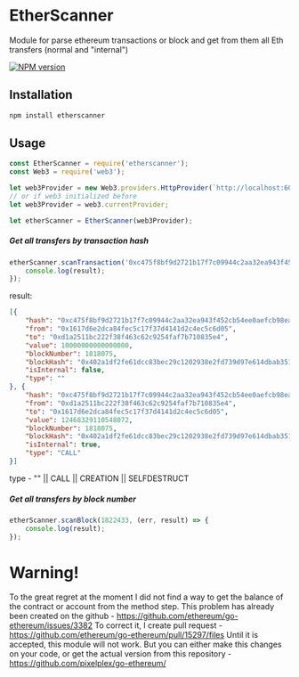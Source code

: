 # EtherScanner

 Module for parse ethereum transactions or block and get from them all Eth transfers (normal and "internal")
 
[![NPM version][npm-image]][npm-url]

[npm-image]: https://badge.fury.io/js/etherscanner.svg
[npm-url]: https://npmjs.org/package/etherscanner

## Installation

```bash
npm install etherscanner
```

## Usage

```js
const EtherScanner = require('etherscanner');
const Web3 = require('web3');

let web3Provider = new Web3.providers.HttpProvider(`http://localhost:6082`);
// or if web3 initialized before
let web3Provider = web3.currentProvider;

let etherScanner = EtherScanner(web3Provider);

```

##### Get all transfers by transaction hash
```js
etherScanner.scanTransaction('0xc475f8bf9d2721b17f7c09944c2aa32ea943f452cb54ee0aefcb98ead0735274', (err, result) => {
	console.log(result);
});
```

result:
```json
[{
	"hash": "0xc475f8bf9d2721b17f7c09944c2aa32ea943f452cb54ee0aefcb98ead0735274",
	"from": "0x1617d6e2dca84fec5c17f37d4141d2c4ec5c6d05",
	"to": "0xd1a2511bc222f38f463c62c9254faf7b710835e4",
	"value": 10000000000000000,
	"blockNumber": 1818075,
	"blockHash": "0x402a1df2fe61dcc83bec29c1202938e2fd739d97e614dbab351561dc04b01cd3",
	"isInternal": false,
	"type": ""
}, {
	"hash": "0xc475f8bf9d2721b17f7c09944c2aa32ea943f452cb54ee0aefcb98ead0735274",
	"from": "0xd1a2511bc222f38f463c62c9254faf7b710835e4",
	"to": "0x1617d6e2dca84fec5c17f37d4141d2c4ec5c6d05",
	"value": 12468329110548072,
	"blockNumber": 1818075,
	"blockHash": "0x402a1df2fe61dcc83bec29c1202938e2fd739d97e614dbab351561dc04b01cd3",
	"isInternal": true,
	"type": "CALL"
}]

```
type - "" || CALL || CREATION || SELFDESTRUCT

##### Get all transfers by block number
```js
etherScanner.scanBlock(1822433, (err, result) => {
	console.log(result);
});
```

# Warning!
To the great regret at the moment I did not find a way to get the balance of the contract or account from the method step.
This problem has already been created on the github - https://github.com/ethereum/go-ethereum/issues/3382
To correct it, I create pull request - https://github.com/ethereum/go-ethereum/pull/15297/files
Until it is accepted, this module will not work. But you can either make this changes on your code, or get the actual version
from this repository - https://github.com/pixelplex/go-ethereum/  